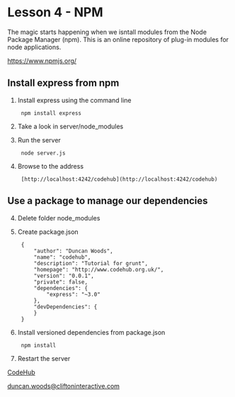 Lesson 4 - NPM
==============

The magic starts happening when we isntall modules from the Node Package Manager (npm). This is an online repository of plug-in modules for node applications.

https://www.npmjs.org/

Install express from npm
------------------------

1. Install express using the command line

        npm install express

2. Take a look in server/node_modules

3. Run the server

        node server.js

4. Browse to the address

        [http://localhost:4242/codehub](http://localhost:4242/codehub)


Use a package to manage our dependencies
----------------------------------------

4. Delete folder node_modules

5. Create package.json

        {
            "author": "Duncan Woods",
            "name": "codehub",
            "description": "Tutorial for grunt",
            "homepage": "http://www.codehub.org.uk/",
            "version": "0.0.1",
            "private": false,
            "dependencies": {
                "express": "~3.0"
            },
            "devDependencies": {
            }
        }

6. Install versioned dependencies from package.json

        npm install

7. Restart the server


[CodeHub](http://www.codehub.org.uk/)

<duncan.woods@cliftoninteractive.com>